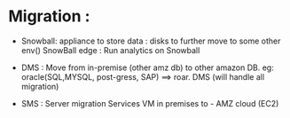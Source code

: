 
Migration :
===========

- Snowball: appliance to store data : disks to further move to some other env()
SnowBall edge : Run analytics on Snowball

- DMS : Move from in-premise (other amz db) to other amazon DB.
eg: oracle(SQL,MYSQL, post-gress, SAP) ==> roar. DMS (will handle all migration)

- SMS : Server migration Services
VM in premises to - AMZ cloud (EC2)

